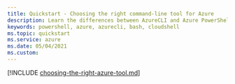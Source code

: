 ```yaml
---
title: Quickstart - Choosing the right command-line tool for Azure
description: Learn the differences between AzureCLI and Azure PowerShell
keywords: powershell, azure, azurecli, bash, cloudshell
ms.topic: quickstart
ms.service: azure
ms.date: 05/04/2021
ms.custom:
---
```



[!INCLUDE [choosing-the-right-azure-tool.md](../includes/choosing-the-right-azure-tool.md)]